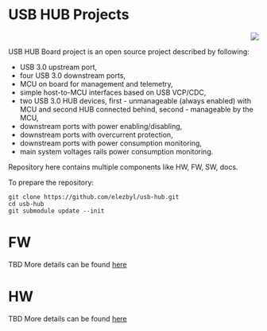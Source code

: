 # USB HUB Projects

<p align="right">
  <img src="https://www.oshwa.org/wp-content/uploads/2014/03/oshw-logo-100-px.png" />
</p>

USB HUB Board project is an open source project described by following:
* USB 3.0 upstream port,
* four USB 3.0 downstream ports,
* MCU on board for management and telemetry,
* simple host-to-MCU interfaces based on USB VCP/CDC,
* two USB 3.0 HUB devices, first - unmanageable (always enabled) with MCU and second HUB connected behind, second - manageable by the MCU,
* downstream ports with power enabling/disabling,
* downstream ports with overcurrent protection,
* downstream ports with power consumption monitoring,
* main system voltages rails power consumption monitoring.


Repository here contains multiple components like HW, FW, SW, docs.

To prepare the repository:
```
git clone https://github.com/elezbyl/usb-hub.git
cd usb-hub
git submodule update --init
```

# FW
TBD
More details can be found [here](fw/README.md)

# HW
TBD
More details can be found [here](hw/README.md)
